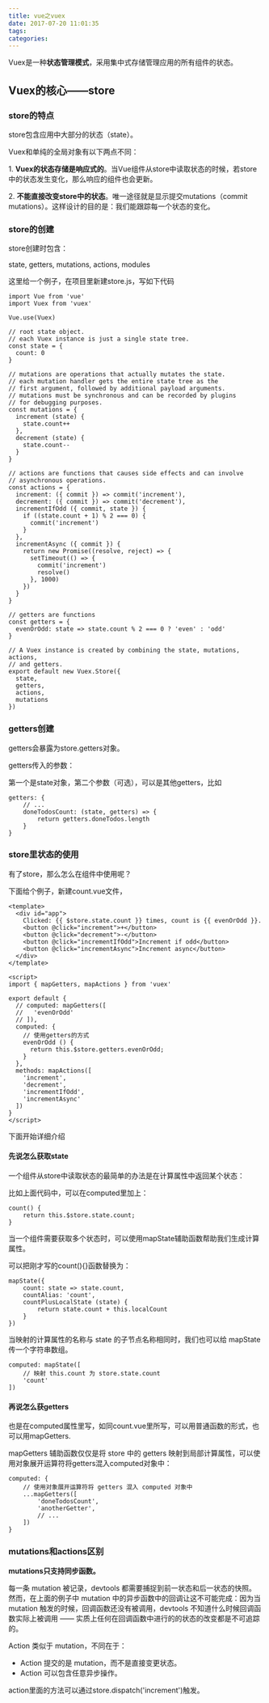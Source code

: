 ```yaml
---
title: vue之vuex
date: 2017-07-20 11:01:35
tags:
categories:
---
```

Vuex是一种**状态管理模式**，采用集中式存储管理应用的所有组件的状态。

## Vuex的核心——store
### store的特点
store包含应用中大部分的状态（state）。

Vuex和单纯的全局对象有以下两点不同：

1\. **Vuex的状态存储是响应式的**。当Vue组件从store中读取状态的时候，若store中的状态发生变化，那么响应的组件也会更新。

2\. **不能直接改变store中的状态**。唯一途径就是显示提交mutations（commit mutations）。这样设计的目的是：我们能跟踪每一个状态的变化。

### store的创建
store创建时包含：

state, getters, mutations, actions, modules

这里给一个例子，在项目里新建store.js，写如下代码

	import Vue from 'vue'
    import Vuex from 'vuex'

    Vue.use(Vuex)

    // root state object.
    // each Vuex instance is just a single state tree.
    const state = {
      count: 0
    }

    // mutations are operations that actually mutates the state.
    // each mutation handler gets the entire state tree as the
    // first argument, followed by additional payload arguments.
    // mutations must be synchronous and can be recorded by plugins
    // for debugging purposes.
    const mutations = {
      increment (state) {
        state.count++
      },
      decrement (state) {
        state.count--
      }
    }

    // actions are functions that causes side effects and can involve
    // asynchronous operations.
    const actions = {
      increment: ({ commit }) => commit('increment'),
      decrement: ({ commit }) => commit('decrement'),
      incrementIfOdd ({ commit, state }) {
        if ((state.count + 1) % 2 === 0) {
          commit('increment')
        }
      },
      incrementAsync ({ commit }) {
        return new Promise((resolve, reject) => {
          setTimeout(() => {
            commit('increment')
            resolve()
          }, 1000)
        })
      }
    }

    // getters are functions
    const getters = {
      evenOrOdd: state => state.count % 2 === 0 ? 'even' : 'odd'
    }

    // A Vuex instance is created by combining the state, mutations, actions,
    // and getters.
    export default new Vuex.Store({
      state,
      getters,
      actions,
      mutations
    })

### getters创建

getters会暴露为store.getters对象。

getters传入的参数：

第一个是state对象，第二个参数（可选），可以是其他getters，比如

	getters: {
  		// ...
 		doneTodosCount: (state, getters) => {
    		return getters.doneTodos.length
  		}
	}



### store里状态的使用
有了store，那么怎么在组件中使用呢？

下面给个例子，新建count.vue文件，

	<template>
      <div id="app">
        Clicked: {{ $store.state.count }} times, count is {{ evenOrOdd }}.
        <button @click="increment">+</button>
        <button @click="decrement">-</button>
        <button @click="incrementIfOdd">Increment if odd</button>
        <button @click="incrementAsync">Increment async</button>
      </div>
    </template>

    <script>
    import { mapGetters, mapActions } from 'vuex'

    export default {
      // computed: mapGetters([
      //   'evenOrOdd'
      // ]),
      computed: {
        // 使用getters的方式
        evenOrOdd () {
          return this.$store.getters.evenOrOdd;
        }
      },
      methods: mapActions([
        'increment',
        'decrement',
        'incrementIfOdd',
        'incrementAsync'
      ])
    }
    </script>
    
下面开始详细介绍  
#### 先说怎么获取state
一个组件从store中读取状态的最简单的办法是在计算属性中返回某个状态：

比如上面代码中，可以在computed里加上：

	count() {
		return this.$store.state.count;
	}

当一个组件需要获取多个状态时，可以使用mapState辅助函数帮助我们生成计算属性。

可以把刚才写的count(){}函数替换为：

	mapState({
		count: state => state.count,
		countAlias: 'count',
		countPlusLocalState (state) {
      		return state.count + this.localCount
    	}
	})
	
当映射的计算属性的名称与 state 的子节点名称相同时，我们也可以给 mapState 传一个字符串数组。

	computed: mapState([
  		// 映射 this.count 为 store.state.count
  		'count'
	])


#### 再说怎么获getters
也是在computed属性里写，如同count.vue里所写，可以用普通函数的形式，也可以用mapGetters.	

mapGetters 辅助函数仅仅是将 store 中的 getters 映射到局部计算属性，可以使用对象展开运算符将getters混入computed对象中：

	computed: {
  		// 使用对象展开运算符将 getters 混入 computed 对象中
    	...mapGetters([
      		'doneTodosCount',
      		'anotherGetter',
      		// ...
    	])
  	}


### mutations和actions区别
**mutations只支持同步函数。**

每一条 mutation 被记录，devtools 都需要捕捉到前一状态和后一状态的快照。然而，在上面的例子中 mutation 中的异步函数中的回调让这不可能完成：因为当 mutation 触发的时候，回调函数还没有被调用，devtools 不知道什么时候回调函数实际上被调用 —— 实质上任何在回调函数中进行的的状态的改变都是不可追踪的。

Action 类似于 mutation，不同在于：

* Action 提交的是 mutation，而不是直接变更状态。
* Action 可以包含任意异步操作。


action里面的方法可以通过store.dispatch('increment')触发。
















